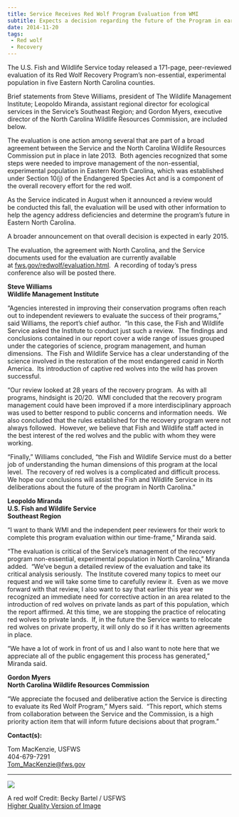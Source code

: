 ```yaml
---
title: Service Receives Red Wolf Program Evaluation from WMI
subtitle: Expects a decision regarding the future of the Program in early 2015
date: 2014-11-20
tags:
 - Red wolf
 - Recovery
---
```


The U.S. Fish and Wildlife Service today released a 171-page, peer-reviewed evaluation of its Red Wolf Recovery Program’s non-essential, experimental population in five Eastern North Carolina counties.

Brief statements from Steve Williams, president of The Wildlife Management Institute; Leopoldo Miranda, assistant regional director for ecological services in the Service’s Southeast Region; and Gordon Myers, executive director of the North Carolina Wildlife Resources Commission, are included below.

The evaluation is one action among several that are part of a broad agreement between the Service and the North Carolina Wildlife Resources Commission put in place in late 2013.  Both agencies recognized that some steps were needed to improve management of the non-essential, experimental population in Eastern North Carolina, which was established under Section 10(j) of the Endangered Species Act and is a component of the overall recovery effort for the red wolf.

As the Service indicated in August when it announced a review would be conducted this fall, the evaluation will be used with other information to help the agency address deficiencies and determine the program’s future in Eastern North Carolina.  

A broader announcement on that overall decision is expected in early 2015.

The evaluation, the agreement with North Carolina, and the Service documents used for the evaluation are currently available at [fws.gov/redwolf/evaluation.html](http://fws.gov/redwolf/evaluation.html).  A recording of today’s press conference also will be posted there.

**Steve Williams**  
**Wildlife Management Institute**

“Agencies interested in improving their conservation programs often reach out to independent reviewers to evaluate the success of their programs,” said Williams, the report’s chief author.  “In this case, the Fish and Wildlife Service asked the Institute to conduct just such a review.  The findings and conclusions contained in our report cover a wide range of issues grouped under the categories of science, program management, and human dimensions.  The Fish and Wildlife Service has a clear understanding of the science involved in the restoration of the most endangered canid in North America.  Its introduction of captive red wolves into the wild has proven successful. 

“Our review looked at 28 years of the recovery program.  As with all programs, hindsight is 20/20.  WMI concluded that the recovery program management could have been improved if a more interdisciplinary approach was used to better respond to public concerns and information needs.  We also concluded that the rules established for the recovery program were not always followed.  However, we believe that Fish and Wildlife staff acted in the best interest of the red wolves and the public with whom they were working. 

“Finally,” Williams concluded, “the Fish and Wildlife Service must do a better job of understanding the human dimensions of this program at the local level.  The recovery of red wolves is a complicated and difficult process.  We hope our conclusions will assist the Fish and Wildlife Service in its deliberations about the future of the program in North Carolina.”

**Leopoldo Miranda**  
**U.S. Fish and Wildlife Service**  
**Southeast Region**

“I want to thank WMI and the independent peer reviewers for their work to complete this program evaluation within our time-frame,” Miranda said.

“The evaluation is critical of the Service’s management of the recovery program non-essential, experimental population in North Carolina,” Miranda added.  “We’ve begun a detailed review of the evaluation and take its critical analysis seriously.  The Institute covered many topics to meet our request and we will take some time to carefully review it.  Even as we move forward with that review, I also want to say that earlier this year we recognized an immediate need for corrective action in an area related to the introduction of red wolves on private lands as part of this population, which the report affirmed. At this time, we are stopping the practice of relocating red wolves to private lands.  If, in the future the Service wants to relocate red wolves on private property, it will only do so if it has written agreements in place.

“We have a lot of work in front of us and I also want to note here that we appreciate all of the public engagement this process has generated,” Miranda said.

**Gordon Myers**  
**North Carolina Wildlife Resources Commission**

“We appreciate the focused and deliberative action the Service is directing to evaluate its Red Wolf Program,” Myers said.  “This report, which stems from collaboration between the Service and the Commission, is a high priority action item that will inform future decisions about that program.”

**Contact(s):**  

Tom MacKenzie, USFWS  
404-679-7291  
[Tom_MacKenzie@fws.gov](mailto:Tom_MacKenzie@fws.gov?subject=Red%20Wolf%20Program%20Evaluation)

* * *

![](images/newsUploads/newsThumbs/newsImageThumbCDEAB8E0-04AB-2206-8AC1EFC999B31916.jpg)

A red wolf Credit: Becky Bartel / USFWS  
[Higher Quality Version of Image](https://flic.kr/p/hJ22JT)
